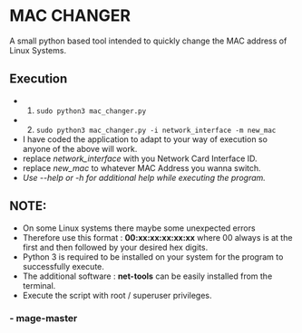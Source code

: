# MAC CHANGER


A small python based tool intended to quickly change the MAC address of Linux Systems. 


## Execution
- 1. ```sudo python3 mac_changer.py```
- 2. ```sudo python3 mac_changer.py -i network_interface -m new_mac```
- I have coded the application to adapt to your way of execution so anyone of the above will work.
- replace *network_interface* with you Network Card Interface ID.
- replace *new_mac* to whatever MAC Address you wanna switch.
- *Use --help or -h for additional help while executing the program.*

## NOTE:
- On some Linux systems there maybe some unexpected errors
- Therefore use this format : **00:xx:xx:xx:xx:xx** where 00 always is at the first and then followed by your desired hex digits. 
- Python 3 is required to be installed on your system for the program to successfully execute.
- The additional software : **net-tools** can be easily installed from the terminal.
- Execute the script with root / superuser privileges.

### - mage-master
